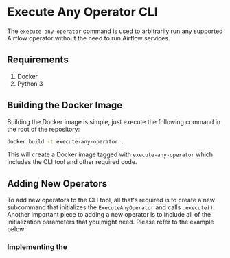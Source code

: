 # Execute Any Operator CLI

The `execute-any-operator` command is used to arbitrarily run any supported Airflow operator without the need to run Airflow services.

## Requirements

1. Docker
2. Python 3

## Building the Docker Image

Building the Docker image is simple, just execute the following command in the root of the repository:

```bash
docker build -t execute-any-operator .
```

This will create a Docker image tagged with `execute-any-operator` which includes the CLI tool and other required code.

## Adding New Operators

To add new operators to the CLI tool, all that's required is to create a new subcommand that initializes the `ExecuteAnyOperator` and calls `.execute()`. Another important piece to adding a new operator is to include all of the initialization parameters that you might need. Please refer to the example below:

### Implementing the
